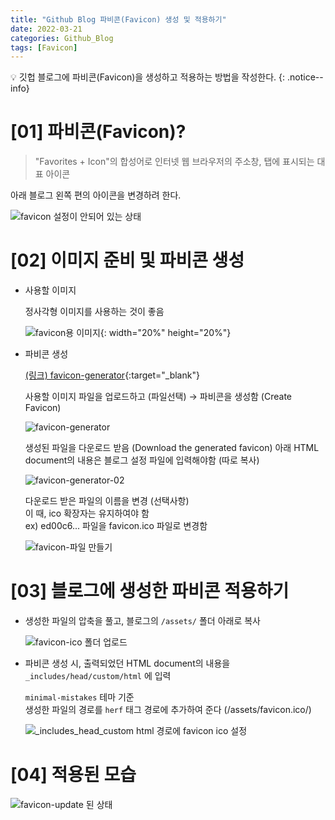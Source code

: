 ```yaml
---
title: "Github Blog 파비콘(Favicon) 생성 및 적용하기"
date: 2022-03-21
categories: Github_Blog
tags: [Favicon]
---  
```



:bulb: 깃헙 블로그에 파비콘(Favicon)을 생성하고 적용하는 방법을 작성한다.
{: .notice--info}

# [01]  파비콘(Favicon)?  

> "Favorites + Icon"의 합성어로 인터넷 웹 브라우저의 주소창, 탭에 표시되는 대표 아이콘

아래 블로그 왼쪽 편의 아이콘을 변경하려 한다.  
 
![favicon 설정이 안되어 있는 상태](https://user-images.githubusercontent.com/76153041/159212163-a60549fa-e776-454a-bb03-a1c9d7de688b.png)

# [02]  이미지 준비 및 파비콘 생성

- 사용할 이미지  
      
  정사각형 이미지를 사용하는 것이 좋음  

  ![favicon용 이미지](https://user-images.githubusercontent.com/76153041/159210308-0e238928-1658-4216-bfcd-aa0df9f463cb.png){: width="20%" height="20%"}  

   
- 파비콘 생성  
  
  [(링크) favicon-generator](https://www.favicon-generator.org/){:target="_blank"}
  
  
  사용할 이미지 파일을 업로드하고 (파일선택) → 파비콘을 생성함 (Create Favicon)  

  ![favicon-generator](https://user-images.githubusercontent.com/76153041/159210975-16270ef4-88b8-47d6-8a3b-41426ad20374.png)  
    
  생성된 파일을 다운로드 받음 (Download the generated favicon)
  아래 HTML document의 내용은 블로그 설정 파일에 입력해야함 (따로 복사)  
  

  ![favicon-generator-02](https://user-images.githubusercontent.com/76153041/159210983-4ea54f53-5f99-437a-a0fd-de3664433f08.png)  
  
  다운로드 받은 파일의 이름을 변경 (선택사항)  
  이 때, ico 확장자는 유지하여야 함  
  ex) ed00c6... 파일을 favicon.ico 파일로 변경함  
      
  ![favicon-파일 만들기](https://user-images.githubusercontent.com/76153041/159211993-91ae9936-55da-40ce-8a29-f9c973a00f67.png)  

# [03]  블로그에 생성한 파비콘 적용하기  

- 생성한 파일의 압축을 풀고, 블로그의 `/assets/` 폴더 아래로 복사  

  ![favicon-ico 폴더 업로드](https://user-images.githubusercontent.com/76153041/159212363-25f845a9-0804-4a28-b939-040b5aab36df.png)  

- 파비콘 생성 시, 출력되었던 HTML document의 내용을 `_includes/head/custom/html` 에 입력  
  
  `minimal-mistakes` 테마 기준  
  생성한 파일의 경로를 `herf` 태그 경로에 추가하여 준다 (/assets/favicon.ico/)  
  
  ![_includes_head_custom html 경로에 favicon ico 설정](https://user-images.githubusercontent.com/76153041/159212365-3d2f69cd-28dc-4d6e-84c3-7e0910994404.png)  


# [04]  적용된 모습  
![favicon-update 된 상태](https://user-images.githubusercontent.com/76153041/159212719-0bfccb72-1cca-4d16-ae90-491a39c4d55e.png)  
